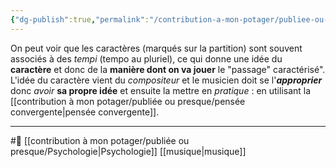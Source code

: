 ```yaml
---
{"dg-publish":true,"permalink":"/contribution-a-mon-potager/publiee-ou-presque/la-musique-pousse-a-maitriser-sa-pensee-divergente/"}
---
```


On peut voir que les caractères (marqués sur la partition) sont souvent associés à des *tempi* (tempo au pluriel), ce qui donne une idée du **caractère** et donc de la **manière dont on va jouer** le "passage" caractérisé". L'idée du caractère vient du *compositeur* et le musicien doit se l'***approprier*** donc *avoir* **sa propre idée** et ensuite la mettre en *pratique* : en utilisant  la [[contribution à mon potager/publiée ou presque/pensée convergente\|pensée convergente]].

---
#🌲 [[contribution à mon potager/publiée ou presque/Psychologie\|Psychologie]] [[musique\|musique]]